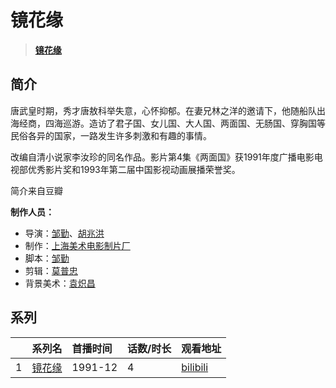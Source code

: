 # 镜花缘


> <u>**[镜花缘](https://bgm.tv/subject/111317)**</u>

## 简介

唐武皇时期，秀才唐敖科举失意，心怀抑郁。在妻兄林之洋的邀请下，他随船队出海经商，四海巡游。造访了君子国、女儿国、大人国、两面国、无肠国、穿胸国等民俗各异的国家，一路发生许多刺激和有趣的事情。

改编自清小说家李汝珍的同名作品。影片第4集《两面国》获1991年度广播电影电视部优秀影片奖和1993年第二届中国影视动画展播荣誉奖。

简介来自豆瓣

**制作人员：**
- 导演：[邹勤](https://bgm.tv/person/22359)、[胡兆洪](https://bgm.tv/person/22327)
- 制作：[上海美术电影制片厂](https://bgm.tv/person/7499)
- 脚本：[邹勤](https://bgm.tv/person/22359)
- 剪辑：[莫普忠](https://bgm.tv/person/40592)
- 背景美术：[袁炽昌](https://bgm.tv/person/40633)



## 系列

|     | 系列名 | 首播时间    | 话数/时长 | 观看地址                                                    |
|:----|:----|:--------|:------|:--------------------------------------------------------|
| 1   |[镜花缘](https://bgm.tv/subject/111317)| 1991-12 | 4     | [bilibili](https://www.bilibili.com/video/BV1NU4y167To) |



